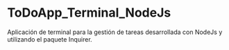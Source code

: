 # ToDoApp_Terminal_NodeJs

Aplicación de terminal para la gestión de tareas desarrollada con NodeJs y utilizando el 
paquete Inquirer.
